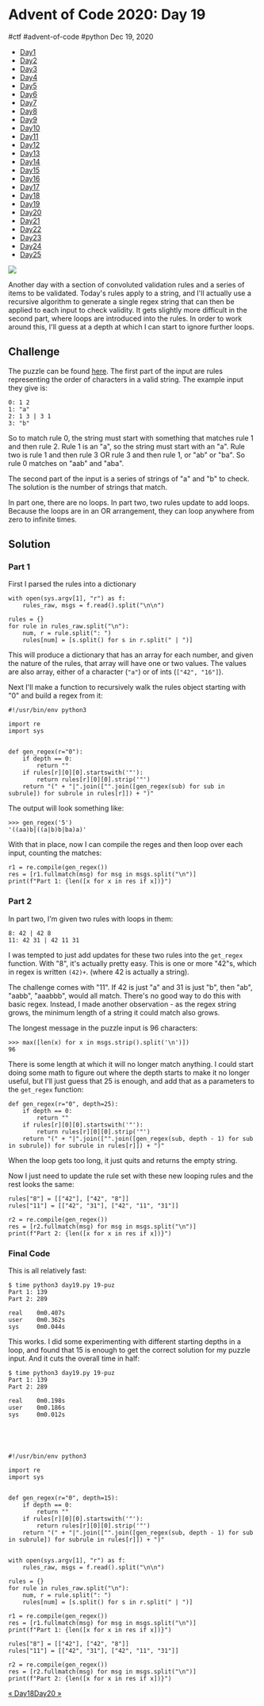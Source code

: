 

# Advent of Code 2020: Day 19

#ctf #advent-of-code #python Dec 19, 2020






-   [Day1](/adventofcode2020/1)
-   [Day2](/adventofcode2020/2)
-   [Day3](/adventofcode2020/3)
-   [Day4](/adventofcode2020/4)
-   [Day5](/adventofcode2020/5)
-   [Day6](/adventofcode2020/6)
-   [Day7](/adventofcode2020/7)
-   [Day8](/adventofcode2020/8)
-   [Day9](/adventofcode2020/9)
-   [Day10](/adventofcode2020/10)
-   [Day11](/adventofcode2020/11)
-   [Day12](/adventofcode2020/12)
-   [Day13](/adventofcode2020/13)
-   [Day14](/adventofcode2020/14)
-   [Day15](/adventofcode2020/15)
-   [Day16](/adventofcode2020/16)
-   [Day17](/adventofcode2020/17)
-   [Day18](/adventofcode2020/18)
-   [Day19](#)
-   [Day20](/adventofcode2020/20)
-   [Day21](/adventofcode2020/21)
-   [Day22](/adventofcode2020/22)
-   [Day23](/adventofcode2020/23)
-   [Day24](/adventofcode2020/24)
-   [Day25](/adventofcode2020/25)




![](/img/aoc2020-19-cover.png)

Another day with a section of convoluted validation rules and a series
of items to be validated. Today's rules apply to a string, and I'll
actually use a recursive algorithm to generate a single regex string
that can then be applied to each input to check validity. It gets
slightly more difficult in the second part, where loops are introduced
into the rules. In order to work around this, I'll guess at a depth at
which I can start to ignore further loops.

## Challenge

The puzzle can be found [here](https://adventofcode.com/2020/day/19).
The first part of the input are rules representing the order of
characters in a valid string. The example input they give is:



    0: 1 2
    1: "a"
    2: 1 3 | 3 1
    3: "b"



So to match rule 0, the string must start with something that matches
rule 1 and then rule 2. Rule 1 is an "a", so the string must start with
an "a". Rule two is rule 1 and then rule 3 OR rule 3 and then rule 1, or
"ab" or "ba". So rule 0 matches on "aab" and "aba".

The second part of the input is a series of strings of "a" and "b" to
check. The solution is the number of strings that match.

In part one, there are no loops. In part two, two rules update to add
loops. Because the loops are in an OR arrangement, they can loop
anywhere from zero to infinite times.

## Solution

### Part 1

First I parsed the rules into a dictionary



    with open(sys.argv[1], "r") as f:
        rules_raw, msgs = f.read().split("\n\n")

    rules = {}
    for rule in rules_raw.split("\n"):
        num, r = rule.split(": ")
        rules[num] = [s.split() for s in r.split(" | ")]



This will produce a dictionary that has an array for each number, and
given the nature of the rules, that array will have one or two values.
The values are also array, either of a character (`"a"`) or of ints
(`["42", "16"]`).

Next I'll make a function to recursively walk the rules object starting
with "0" and build a regex from it:



    #!/usr/bin/env python3

    import re
    import sys


    def gen_regex(r="0"):
        if depth == 0:
            return ""
        if rules[r][0][0].startswith('"'):
            return rules[r][0][0].strip('"')
        return "(" + "|".join(["".join([gen_regex(sub) for sub in subrule]) for subrule in rules[r]]) + ")"



The output will look something like:



    >>> gen_regex('5')
    '((aa)b|((a|b)b|ba)a)'



With that in place, now I can compile the reges and then loop over each
input, counting the matches:



    r1 = re.compile(gen_regex())
    res = [r1.fullmatch(msg) for msg in msgs.split("\n")]
    print(f"Part 1: {len([x for x in res if x])}")



### Part 2

In part two, I'm given two rules with loops in them:



    8: 42 | 42 8
    11: 42 31 | 42 11 31



I was tempted to just add updates for these two rules into the
`get_regex` function. With "8", it's actually pretty easy. This is one
or more "42"s, which in regex is written `(42)+`. (where 42 is actually
a string).

The challenge comes with "11". If 42 is just "a" and 31 is just "b",
then "ab", "aabb", "aaabbb", would all match. There's no good way to do
this with basic regex. Instead, I made another observation - as the
regex string grows, the minimum length of a string it could match also
grows.

The longest message in the puzzle input is 96 characters:



    >>> max([len(x) for x in msgs.strip().split('\n')])
    96



There is some length at which it will no longer match anything. I could
start doing some math to figure out where the depth starts to make it no
longer useful, but I'll just guess that 25 is enough, and add that as a
parameters to the `get_regex` function:



    def gen_regex(r="0", depth=25):
        if depth == 0:
            return ""
        if rules[r][0][0].startswith('"'):
            return rules[r][0][0].strip('"')
        return "(" + "|".join(["".join([gen_regex(sub, depth - 1) for sub in subrule]) for subrule in rules[r]]) + ")"



When the loop gets too long, it just quits and returns the empty string.

Now I just need to update the rule set with these new looping rules and
the rest looks the same:



    rules["8"] = [["42"], ["42", "8"]]
    rules["11"] = [["42", "31"], ["42", "11", "31"]]

    r2 = re.compile(gen_regex())
    res = [r2.fullmatch(msg) for msg in msgs.split("\n")]
    print(f"Part 2: {len([x for x in res if x])}")



### Final Code

This is all relatively fast:



    $ time python3 day19.py 19-puz
    Part 1: 139
    Part 2: 289

    real    0m0.407s
    user    0m0.362s
    sys     0m0.044s



This works. I did some experimenting with different starting depths in a
loop, and found that 15 is enough to get the correct solution for my
puzzle input. And it cuts the overall time in half:



    $ time python3 day19.py 19-puz
    Part 1: 139
    Part 2: 289

    real    0m0.198s
    user    0m0.186s
    sys     0m0.012s





    #!/usr/bin/env python3

    import re
    import sys


    def gen_regex(r="0", depth=15):
        if depth == 0:
            return ""
        if rules[r][0][0].startswith('"'):
            return rules[r][0][0].strip('"')
        return "(" + "|".join(["".join([gen_regex(sub, depth - 1) for sub in subrule]) for subrule in rules[r]]) + ")"


    with open(sys.argv[1], "r") as f:
        rules_raw, msgs = f.read().split("\n\n")

    rules = {}
    for rule in rules_raw.split("\n"):
        num, r = rule.split(": ")
        rules[num] = [s.split() for s in r.split(" | ")]

    r1 = re.compile(gen_regex())
    res = [r1.fullmatch(msg) for msg in msgs.split("\n")]
    print(f"Part 1: {len([x for x in res if x])}")

    rules["8"] = [["42"], ["42", "8"]]
    rules["11"] = [["42", "31"], ["42", "11", "31"]]

    r2 = re.compile(gen_regex())
    res = [r2.fullmatch(msg) for msg in msgs.split("\n")]
    print(f"Part 2: {len([x for x in res if x])}")




[« Day18](/adventofcode2020/18)[Day20 »](/adventofcode2020/20)







